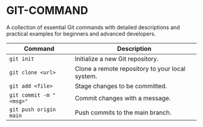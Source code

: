 # GIT-COMMAND
A collection of essential Git commands with detailed descriptions and practical examples for beginners and advanced developers.



| Command                | Description                                     |
|------------------------|-------------------------------------------------|
| `git init`             | Initialize a new Git repository.               |
| `git clone <url>`      | Clone a remote repository to your local system. |
| `git add <file>`       | Stage changes to be committed.                 |
| `git commit -m "<msg>"`| Commit changes with a message.                 |
| `git push origin main` | Push commits to the main branch.               |

